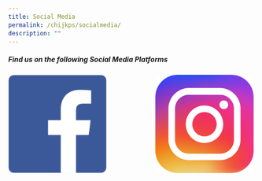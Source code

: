 ```yaml
---
title: Social Media
permalink: /chijkps/socialmedia/
description: ""
---
```


	
##### Find us on the following Social Media Platforms<br>


<p><a href="https://www.facebook.com/profile.php?id=100064368781577">
<img src="/images/Facebook%20Logo.png" style="width:200px;height:200px;margin-right:5px;" align = "left">
</a></p>

<p><a href="https://www.instagram.com/chij_katong_primary/">
<img src="/images/Instagram%20Logo.png" style="width:200px;height:200px;margin-right:5px;" align = "right">
</a></p>